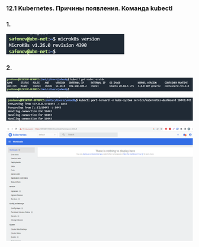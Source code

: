 ### 12.1 Kubernetes. Причины появления. Команда kubectl

### 1. 

![img.png](img.png)

### 2.

![img_2.png](img_2.png)

![img_3.png](img_3.png)

![img_1.png](img_1.png)